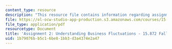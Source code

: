 ```yaml
---
content_type: resource
description: "This resource file contains information regarding assignment 2.\r\n"
file: https://ol-ocw-studio-app-production.s3.amazonaws.com/courses/15-872-system-dynamics-ii-fall-2013/1b79076bb5c16be81bb3d3a4374e2a47_MIT15_872F13_ass2.pdf
file_type: application/pdf
resourcetype: Document
title: 'Assignment 2: Understanding Business Fluctuations - 15.872 Fall 2013'
uid: 1b79076b-b5c1-6be8-1bb3-d3a4374e2a47
---
```

